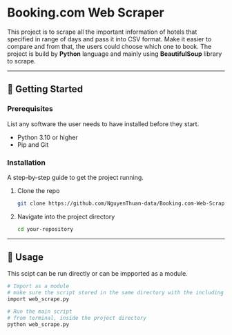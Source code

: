 # Booking.com Web Scraper

This project is to scrape all the important information of hotels that specified in range of days and pass it into CSV format. Make it easier to compare and from that, the users could choose which one to book.
The project is build by **Python** language and mainly using **BeautifulSoup** library to scrape.

---

## 🚀 Getting Started

### Prerequisites

List any software the user needs to have installed before they start.
* Python 3.10 or higher
* Pip and Git

### Installation

A step-by-step guide to get the project running.

1.  Clone the repo
    ```sh
    git clone https://github.com/NguyenThuan-data/Booking.com-Web-Scraper.git
    ```
2.  Navigate into the project directory
    ```sh
    cd your-repository
    ```

---

## 🔧 Usage

This scipt can be run directly or can be impported as a module.
```sh
# Import as a module
# make sure the script stored in the same directory with the including file 
import web_scrape.py

```

```sh
# Run the main script
# from terminal, inside the project directory
python web_scrape.py
